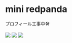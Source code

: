<h1>mini redpanda</h1>

プロフィール工事中🛠️

<a><img src="https://img.shields.io/badge/JavaScript-F7DF1E?style=flat&logo=JavaScript&logoColor=white"/></a>
<a><img src="https://img.shields.io/badge/TypeScript-3178C6?style=flat&logo=TypeScript&logoColor=white"/></a>
<a><img src="https://img.shields.io/badge/Python-3766AB?style=flat&logo=Python&logoColor=white"/></a>


